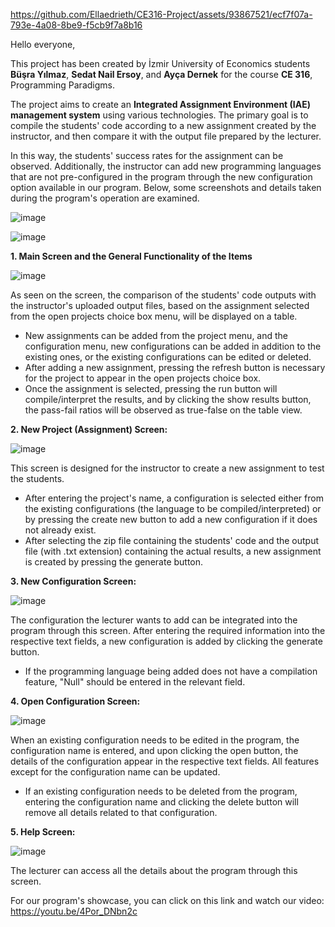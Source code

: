 


https://github.com/Ellaedrieth/CE316-Project/assets/93867521/ecf7f07a-793e-4a08-8be9-f5cb9f7a8b16



Hello everyone,

This project has been created by İzmir University of Economics students **Büşra Yılmaz**, **Sedat Nail Ersoy**, and **Ayça Dernek** for the course **CE 316**, Programming Paradigms. 

The project aims to create an **Integrated Assignment Environment (IAE) management system** using various technologies. The primary goal is to compile the students' code according to a new assignment created 
by the instructor, and then compare it with the output file prepared by the lecturer. 

In this way, the students' success rates for the assignment can be observed. Additionally, the instructor can add new programming languages that are not pre-configured in the program through the new configuration
option available in our program. Below, some screenshots and details taken during the program's operation are examined.

![image](https://github.com/Ellaedrieth/CE316-Project/assets/99333733/9a059c8b-6792-4ce2-8e93-38246135d91e)

![image](https://github.com/Ellaedrieth/CE316-Project/assets/99333733/9189f94d-c691-4760-8580-ddaae224a129)

**1. Main Screen and the General Functionality of the Items**

![image](https://github.com/Ellaedrieth/CE316-Project/assets/99333733/a4bf5635-f7c6-4f86-8e26-065d6e0f5ed6)

As seen on the screen, the comparison of the students' code outputs with the instructor's uploaded output files, based on the assignment selected from the open projects choice box menu, will be displayed on a table. 
-  New assignments can be added from the project menu, and the configuration menu, new configurations can be added in addition to the existing ones, or the existing configurations can be edited or deleted.
-   After adding a new assignment, pressing the refresh button is necessary for the project to appear in the open projects choice box.
-   Once the assignment is selected, pressing the run button will compile/interpret the results, and by clicking the show results button, the pass-fail ratios will be observed as true-false on the table view.

**2. New Project (Assignment) Screen:**

![image](https://github.com/Ellaedrieth/CE316-Project/assets/99333733/c53809d2-ea79-4672-a1e8-3a7f84c6abf8)

This screen is designed for the instructor to create a new assignment to test the students. 
- After entering the project's name, a configuration is selected either from the existing configurations (the language to be compiled/interpreted) or by pressing the create new button to add a new configuration if
  it does not already exist.
- After selecting the zip file containing the students' code and the output file (with .txt extension) containing the actual results, a new assignment is created by pressing the generate button.

**3. New Configuration Screen:**

![image](https://github.com/Ellaedrieth/CE316-Project/assets/99333733/2ae3b4ac-c73b-437d-acd3-4ba23b0fcd02)

The configuration the lecturer wants to add can be integrated into the program through this screen. After entering the required information into the respective text fields, a new configuration is added by clicking 
the generate button. 
- If the programming language being added does not have a compilation feature, "Null" should be entered in the relevant field.

**4. Open Configuration Screen:** 

![image](https://github.com/Ellaedrieth/CE316-Project/assets/99333733/c2e0e9b0-2450-4ce6-a31f-6f9eb776cada)

When an existing configuration needs to be edited in the program, the configuration name is entered, and upon clicking the open button, the details of the configuration appear in the respective text fields. All features except
for the configuration name can be updated.
- If an existing configuration needs to be deleted from the program, entering the configuration name and clicking the delete button will remove all details related to that configuration.

**5. Help Screen:**

![image](https://github.com/Ellaedrieth/CE316-Project/assets/99333733/731aca34-e87d-4bd1-afc8-fb0afbb0e4e1)

The lecturer can access all the details about the program through this screen.

For our program's showcase, you can click on this link and watch our video: https://youtu.be/4Por_DNbn2c

